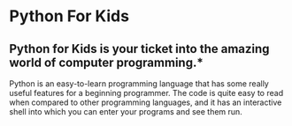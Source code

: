 # Python For Kids

## Python for Kids is your ticket into the amazing world of computer programming.*

Python is an easy-to-learn programming language that has some
really useful features for a beginning programmer. The code is quite
easy to read when compared to other programming languages, and
it has an interactive shell into which you can enter your programs
and see them run. 
